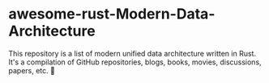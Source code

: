 # awesome-rust-Modern-Data-Architecture
This repository is a list of modern unified  data architecture written in Rust. It's a compilation of GitHub repositories, blogs, books, movies, discussions, papers, etc. 🦀

